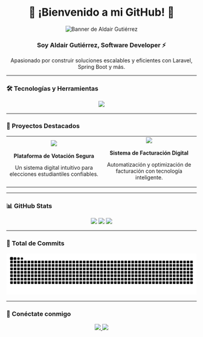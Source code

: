 <h1 align="center">🚀 ¡Bienvenido a mi GitHub! 👋</h1>

<p align="center">
    <img src="https://media.licdn.com/dms/image/v2/D4E16AQHhQUhWzCJBnA/profile-displaybackgroundimage-shrink_350_1400/B4EZUhuDtDG0AY-/0/1740027477331?e=1756944000&v=beta&t=F4FEPgkCaYstsBjQnma8nUZgaGiyPzwajbo25QSgdvo" alt="Banner de Aldair Gutiérrez" width="1000" />
</p>

<h3 align="center">Soy Aldair Gutiérrez, Software Developer ⚡</h3>
<p align="center">Apasionado por construir soluciones escalables y eficientes con Laravel, Spring Boot y más.</p>

---

### 🛠️ Tecnologías y Herramientas

<p align="center">
   <img src="https://skillicons.dev/icons?i=java,spring,php,laravel,nodejs,express,mysql,postgres,docker,git,linux,postman" />
</p>


---

### 🚀 Proyectos Destacados

<table align="center">
    <tr>
        <td align="center" width="50%">
            <a href="https://github.com/2A2G/StudentChoice" target="_blank">
                <img src="https://img.shields.io/badge/-🗳️%20Votación%20Estudiantil-blue?style=for-the-badge&logo=github" />
            </a>
            <p><strong>Plataforma de Votación Segura</strong></p>
            <p>Un sistema digital intuitivo para elecciones estudiantiles confiables.</p>
        </td>
        <td align="center" width="50%">
            <a href="https://github.com/2A2G/E-Factura" target="_blank">
                <img src="https://img.shields.io/badge/-📜%20Facturación%20Electrónica-green?style=for-the-badge&logo=github" />
            </a>
            <p><strong>Sistema de Facturación Digital</strong></p>
            <p>Automatización y optimización de facturación con tecnología inteligente.</p>
        </td>
    </tr>
</table>

---

### 📊 GitHub Stats

<p align="center">
   <img src="https://github-readme-stats.vercel.app/api?username=2A2G&show_icons=true&theme=radical" width="33%">
   <img src="https://github-readme-stats.vercel.app/api/top-langs/?username=2A2G&layout=compact&theme=radical" width="33%">
   <img src="https://github-readme-streak-stats.herokuapp.com/?user=2A2G&theme=radical" width="33%">
</p>

---

### 🐍 Total de Commits

<img src="https://raw.githubusercontent.com/2A2G/2A2G/output/github-contribution-grid-snake.svg" />

---

### 🔗 Conéctate conmigo

<p align="center">
   <a href="https://www.linkedin.com/in/aldair-gutierrez-guerrero" target="_blank">
      <img src="https://img.shields.io/badge/LinkedIn-0077B5?style=for-the-badge&logo=linkedin&logoColor=white">
   </a>
   <a href="mailto:aldairgguer@gmail.com">
      <img src="https://img.shields.io/badge/Email-D14836?style=for-the-badge&logo=gmail&logoColor=white">
   </a>
</p>
